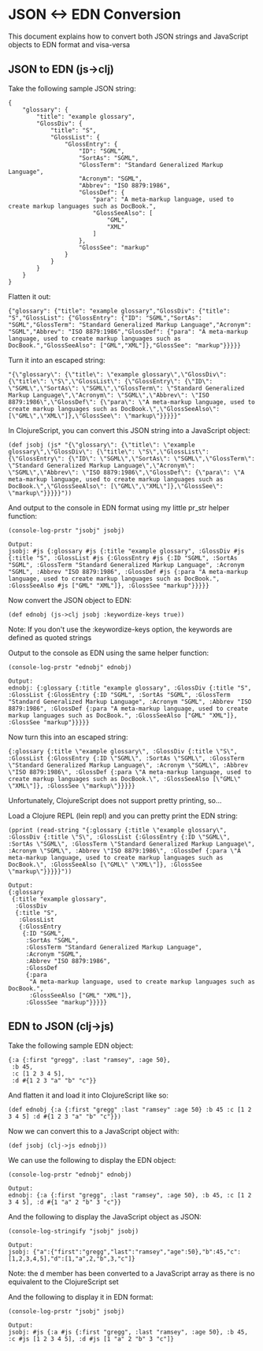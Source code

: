 # JSON <-> EDN Conversion

This document explains how to convert both JSON strings and JavaScript objects to EDN format and visa-versa


## JSON to EDN (js->clj)

Take the following sample JSON string:

	{
	    "glossary": {
	        "title": "example glossary",
	        "GlossDiv": {
	            "title": "S",
	            "GlossList": {
	                "GlossEntry": {
	                    "ID": "SGML",
	                    "SortAs": "SGML",
	                    "GlossTerm": "Standard Generalized Markup Language",
	                    "Acronym": "SGML",
	                    "Abbrev": "ISO 8879:1986",
	                    "GlossDef": {
	                        "para": "A meta-markup language, used to create markup languages such as DocBook.",
	                        "GlossSeeAlso": [
	                            "GML",
	                            "XML"
	                        ]
	                    },
	                    "GlossSee": "markup"
	                }
	            }
	        }
	    }
	}



Flatten it out:

	{"glossary": {"title": "example glossary","GlossDiv": {"title": "S","GlossList": {"GlossEntry": {"ID": "SGML","SortAs": "SGML","GlossTerm": "Standard Generalized Markup Language","Acronym": "SGML","Abbrev": "ISO 8879:1986","GlossDef": {"para": "A meta-markup language, used to create markup languages such as DocBook.","GlossSeeAlso": ["GML","XML"]},"GlossSee": "markup"}}}}}



Turn it into an escaped string:

	"{\"glossary\": {\"title\": \"example glossary\",\"GlossDiv\": {\"title\": \"S\",\"GlossList\": {\"GlossEntry\": {\"ID\": \"SGML\",\"SortAs\": \"SGML\",\"GlossTerm\": \"Standard Generalized Markup Language\",\"Acronym\": \"SGML\",\"Abbrev\": \"ISO 8879:1986\",\"GlossDef\": {\"para\": \"A meta-markup language, used to create markup languages such as DocBook.\",\"GlossSeeAlso\": [\"GML\",\"XML\"]},\"GlossSee\": \"markup\"}}}}}"



In ClojureScript, you can convert this JSON string into a JavaScript object:

	(def jsobj (js* "{\"glossary\": {\"title\": \"example glossary\",\"GlossDiv\": {\"title\": \"S\",\"GlossList\": {\"GlossEntry\": {\"ID\": \"SGML\",\"SortAs\": \"SGML\",\"GlossTerm\": \"Standard Generalized Markup Language\",\"Acronym\": \"SGML\",\"Abbrev\": \"ISO 8879:1986\",\"GlossDef\": {\"para\": \"A meta-markup language, used to create markup languages such as DocBook.\",\"GlossSeeAlso\": [\"GML\",\"XML\"]},\"GlossSee\": \"markup\"}}}}}"))



And output to the console in EDN format using my little pr_str helper function: 

	(console-log-prstr "jsobj" jsobj)
	
	Output:
	jsobj: #js {:glossary #js {:title "example glossary", :GlossDiv #js {:title "S", :GlossList #js {:GlossEntry #js {:ID "SGML", :SortAs "SGML", :GlossTerm "Standard Generalized Markup Language", :Acronym "SGML", :Abbrev "ISO 8879:1986", :GlossDef #js {:para "A meta-markup language, used to create markup languages such as DocBook.", :GlossSeeAlso #js ["GML" "XML"]}, :GlossSee "markup"}}}}}



Now convert the JSON object to EDN:

	(def ednobj (js->clj jsobj :keywordize-keys true))

Note: If you don't use the :keywordize-keys option, the keywords are defined as quoted strings



Output to the console as EDN using the same helper function:

    (console-log-prstr "ednobj" ednobj)
	
	Output:
	ednobj: {:glossary {:title "example glossary", :GlossDiv {:title "S", :GlossList {:GlossEntry {:ID "SGML", :SortAs "SGML", :GlossTerm "Standard Generalized Markup Language", :Acronym "SGML", :Abbrev "ISO 8879:1986", :GlossDef {:para "A meta-markup language, used to create markup languages such as DocBook.", :GlossSeeAlso ["GML" "XML"]}, :GlossSee "markup"}}}}}



Now turn this into an escaped string:

	{:glossary {:title \"example glossary\", :GlossDiv {:title \"S\", :GlossList {:GlossEntry {:ID \"SGML\", :SortAs \"SGML\", :GlossTerm \"Standard Generalized Markup Language\", :Acronym \"SGML\", :Abbrev \"ISO 8879:1986\", :GlossDef {:para \"A meta-markup language, used to create markup languages such as DocBook.\", :GlossSeeAlso [\"GML\" \"XML\"]}, :GlossSee \"markup\"}}}}}



Unfortunately, ClojureScript does not support pretty printing, so...

Load a Clojure REPL (lein repl) and you can pretty print the EDN string:

	(pprint (read-string "{:glossary {:title \"example glossary\", :GlossDiv {:title \"S\", :GlossList {:GlossEntry {:ID \"SGML\", :SortAs \"SGML\", :GlossTerm \"Standard Generalized Markup Language\", :Acronym \"SGML\", :Abbrev \"ISO 8879:1986\", :GlossDef {:para \"A meta-markup language, used to create markup languages such as DocBook.\", :GlossSeeAlso [\"GML\" \"XML\"]}, :GlossSee \"markup\"}}}}}"))
	
	Output:
	{:glossary
	 {:title "example glossary",
	  :GlossDiv
	  {:title "S",
	   :GlossList
	   {:GlossEntry
	    {:ID "SGML",
	     :SortAs "SGML",
	     :GlossTerm "Standard Generalized Markup Language",
	     :Acronym "SGML",
	     :Abbrev "ISO 8879:1986",
	     :GlossDef
	     {:para
	      "A meta-markup language, used to create markup languages such as DocBook.",
	      :GlossSeeAlso ["GML" "XML"]},
	     :GlossSee "markup"}}}}}


## EDN to JSON (clj->js)

Take the following sample EDN object:

	{:a {:first "gregg", :last "ramsey", :age 50},
	 :b 45,
	 :c [1 2 3 4 5],
	 :d #{1 2 3 "a" "b" "c"}}


And flatten it and load it into ClojureScript like so:

    (def ednobj {:a {:first "gregg" :last "ramsey" :age 50} :b 45 :c [1 2 3 4 5] :d #{1 2 3 "a" "b" "c"}})


Now we can convert this to a JavaScript object with:

    (def jsobj (clj->js ednobj))


We can use the following to display the EDN object:

    (console-log-prstr "ednobj" ednobj)
	
	Output:
	ednobj: {:a {:first "gregg", :last "ramsey", :age 50}, :b 45, :c [1 2 3 4 5], :d #{1 "a" 2 "b" 3 "c"}}


And the following to display the JavaScript object as JSON:

    (console-log-stringify "jsobj" jsobj)
	
	Output:
	jsobj: {"a":{"first":"gregg","last":"ramsey","age":50},"b":45,"c":[1,2,3,4,5],"d":[1,"a",2,"b",3,"c"]}

Note: the d member has been converted to a JavaScript array as there is no equivalent to the ClojureScript set


And the following to display it in EDN format:

    (console-log-prstr "jsobj" jsobj)
	
	Output:
	jsobj: #js {:a #js {:first "gregg", :last "ramsey", :age 50}, :b 45, :c #js [1 2 3 4 5], :d #js [1 "a" 2 "b" 3 "c"]}

